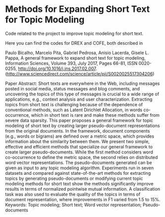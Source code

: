 # Methods for Expanding Short Text for Topic Modeling

Code related to the project to improve topic modeling for short text.

Here you can find the codes for DREX and COFE, both described in 

Paulo Bicalho, Marcelo Pita, Gabriel Pedrosa, Anisio Lacerda, Gisele L. Pappa, A general framework to expand short text for topic modeling, Information Sciences, Volume 393, July 2017, Pages 66-81, ISSN 0020-0255, http://doi.org/10.1016/j.ins.2017.02.007.
(http://www.sciencedirect.com/science/article/pii/S0020025517304206)

Paper Abstract: 
Short texts are everywhere in the Web, including messages posted in social media, status messages and blog comments, and uncovering the topics of this type of messages is crucial to a wide range of applications, e.g., context analysis and user characterization. Extracting topics from short text is challenging because of the dependence of conventional methods, such as Latent Dirichlet Allocation, in words co-occurrence, which in short text is rare and make these methods suffer from severe data sparsity. This paper proposes a general framework for topic modeling of short text by creating larger pseudo-document representations from the original documents. In the framework, document components (e.g., words or bigrams) are defined over a metric space, which provides information about the similarity between them. We present two simple, effective and efficient methods that specialize our general framework to create larger pseudo-documents. While the first method considers word co-occurrence to define the metric space, the second relies on distributed word vector representations. The pseudo-documents generated can be given as input to any topic modeling algorithm. Experiments run in seven datasets and compared against state-of-the-art methods for extracting topics by generating pseudo-documents or modifying current topic modeling methods for short text show the methods significantly improve results in terms of normalized pointwise mutual information. A classification task was also used to evaluate the quality of the topics in terms of document representation, where improvements in F1 varied from 1.5 to 15%.
Keywords: Topic modeling; Short text; Word vector representation; Pseudo-documents


